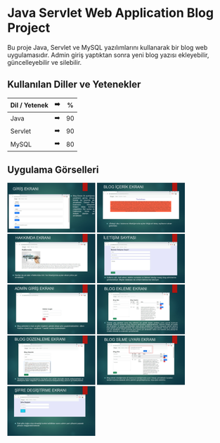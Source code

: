 # Java Servlet Web Application Blog Project

Bu proje Java, Servlet ve MySQL yazılımlarını kullanarak bir blog web uygulamasıdır. Admin giriş yaptıktan sonra yeni blog yazısı ekleyebilir, güncelleyebilir ve silebilir.


## Kullanılan Diller ve Yetenekler

| Dil / Yetenek | :arrow_right: | % |
| ------------- |:-------------:|:-------------:|
| Java | :arrow_right: | 90 |
| Servlet | :arrow_right: | 90 |
| MySQL | :arrow_right: | 80 |

## Uygulama Görselleri

<p>
<a href="https://github.com/turancaymaz/Java-Servlet-Web-Application-Blog-Project/blob/main/project-images/Blog%20projesi-page-2.jpg" target="_blank">
<img src="https://github.com/turancaymaz/Java-Servlet-Web-Application-Blog-Project/blob/main/project-images/Blog%20projesi-page-2.jpg" width="200" style="max-width:100%;"></a>


<a href="https://github.com/turancaymaz/Java-Servlet-Web-Application-Blog-Project/blob/main/project-images/Blog%20projesi-page-3.jpg" target="_blank">
<img src="https://github.com/turancaymaz/Java-Servlet-Web-Application-Blog-Project/blob/main/project-images/Blog%20projesi-page-3.jpg" width="200" style="max-width:100%;"></a>
  
  

<a href="https://github.com/turancaymaz/Java-Servlet-Web-Application-Blog-Project/blob/main/project-images/Blog%20projesi-page-4.jpg" target="_blank">
<img src="https://github.com/turancaymaz/Java-Servlet-Web-Application-Blog-Project/blob/main/project-images/Blog%20projesi-page-4.jpg" width="200" style="max-width:100%;"></a>
  

<a href="https://github.com/turancaymaz/Java-Servlet-Web-Application-Blog-Project/blob/main/project-images/Blog%20projesi-page-5.jpg" target="_blank">
<img src="https://github.com/turancaymaz/Java-Servlet-Web-Application-Blog-Project/blob/main/project-images/Blog%20projesi-page-5.jpg" width="200" style="max-width:100%;"></a>
  

<a href="https://github.com/turancaymaz/Java-Servlet-Web-Application-Blog-Project/blob/main/project-images/Blog%20projesi-page-6.jpg" target="_blank">
<img src="https://github.com/turancaymaz/Java-Servlet-Web-Application-Blog-Project/blob/main/project-images/Blog%20projesi-page-6.jpg" width="200" style="max-width:100%;"></a>
  

<a href="https://github.com/turancaymaz/Java-Servlet-Web-Application-Blog-Project/blob/main/project-images/Blog%20projesi-page-7.jpg" target="_blank">
<img src="https://github.com/turancaymaz/Java-Servlet-Web-Application-Blog-Project/blob/main/project-images/Blog%20projesi-page-7.jpg" width="200" style="max-width:100%;"></a>
  
<a href="https://github.com/turancaymaz/Java-Servlet-Web-Application-Blog-Project/blob/main/project-images/Blog%20projesi-page-8.jpg" target="_blank">
<img src="https://github.com/turancaymaz/Java-Servlet-Web-Application-Blog-Project/blob/main/project-images/Blog%20projesi-page-8.jpg" width="200" style="max-width:100%;"></a>
  
<a href="https://github.com/turancaymaz/Java-Servlet-Web-Application-Blog-Project/blob/main/project-images/Blog%20projesi-page-9.jpg" target="_blank">
<img src="https://github.com/turancaymaz/Java-Servlet-Web-Application-Blog-Project/blob/main/project-images/Blog%20projesi-page-9.jpg" width="200" style="max-width:100%;"></a>
  
<a href="https://github.com/turancaymaz/Java-Servlet-Web-Application-Blog-Project/blob/main/project-images/Blog%20projesi-page-10.jpg" target="_blank">
<img src="https://github.com/turancaymaz/Java-Servlet-Web-Application-Blog-Project/blob/main/project-images/Blog%20projesi-page-10.jpg" width="200" style="max-width:100%;"></a>
  
  

</p>
 
